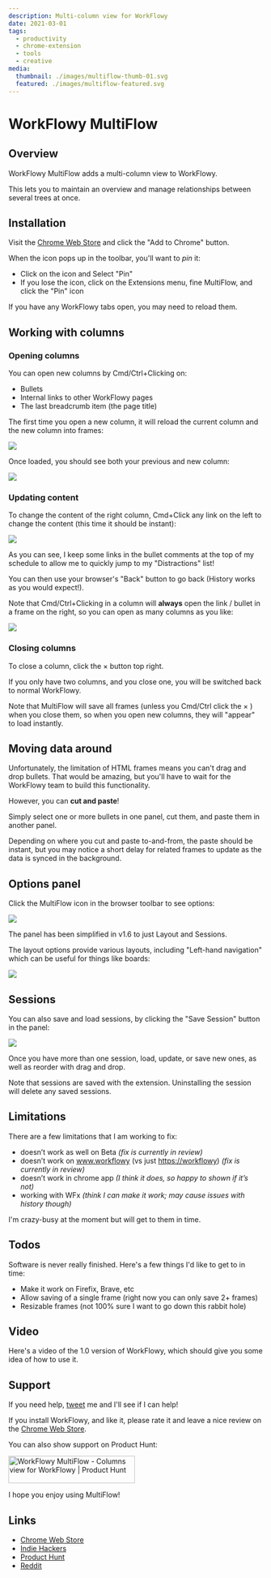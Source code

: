 ```yaml
---
description: Multi-column view for WorkFlowy
date: 2021-03-01
tags:
  - productivity
  - chrome-extension
  - tools
  - creative
media:
  thumbnail: ./images/multiflow-thumb-01.svg
  featured: ./images/multiflow-featured.svg
---
```


# WorkFlowy MultiFlow

## Overview

WorkFlowy MultiFlow adds a multi-column view to WorkFlowy.

This lets you to maintain an overview and manage relationships between several trees at once.

## Installation

Visit the [Chrome Web Store](https://chrome.google.com/webstore/detail/workflowy-multiflow/khjdmjcmpolknpccmaaipmidphjokhdf?hl=en-GB) and click the "Add to Chrome" button.

When the icon pops up in the toolbar, you'll want to *pin* it:

- Click on the icon and Select "Pin"
- If you lose the icon, click on the Extensions menu, fine MultiFlow, and click the "Pin" icon

If you have any WorkFlowy tabs open, you may need to reload them.

## Working with columns

### Opening columns

You can open new columns by Cmd/Ctrl+Clicking on:

- Bullets
- Internal links to other WorkFlowy pages
- The last breadcrumb item (the page title)

The first time you open a new column, it will reload the current column and the new column into frames:

![](./screens/loading.png)

Once loaded, you should see both your previous and new column:

![](./screens/2-columns.png)

### Updating content

To change the content of the right column, Cmd+Click any link on the left to change the content (this time it should be instant):

![](./screens/2-columns-alt.png)

As you can see, I keep some links in the bullet comments at the top of my schedule to allow me to quickly jump to my "Distractions" list!

You can then use your browser's "Back" button to go back (History works as you would expect!).

Note that Cmd/Ctrl+Clicking in a column will **always** open the link / bullet in a frame on the right, so you can open as many columns as you like: 

![](./screens/3-columns-loading.png)

### Closing columns

To close a column, click the &times; button top right.

If you only have two columns, and you close one, you will be switched back to normal WorkFlowy.

Note that MultiFlow will save all frames (unless you Cmd/Ctrl click the &times; ) when you close them, so when you open new columns, they will "appear" to load instantly.

## Moving data around

Unfortunately, the limitation of HTML frames means you can't drag and drop bullets. That would be amazing, but you'll have to wait for the WorkFlowy team to build this functionality.

However, you can **cut and paste**!

Simply select one or more bullets in one panel, cut them, and paste them in another panel.

Depending on where you cut and paste to-and-from, the paste should be instant, but you may notice a short delay for related frames to update as the data is synced in the background.

## Options panel

Click the MultiFlow icon in the browser toolbar to see options:

![](./screens/options-panel.png)

The panel has been simplified in v1.6 to just Layout and Sessions.

The layout options provide various layouts, including "Left-hand navigation" which can be useful for things like boards:

![](./screens/left-layout.png)

## Sessions

You can also save and load sessions, by clicking the "Save Session" button in the panel:

![](./screens/sessions.png)

Once you have more than one session, load, update, or save new ones, as well as reorder with drag and drop.

Note that sessions are saved with the extension. Uninstalling the session will delete any saved sessions.

## Limitations

There are a few limitations that I am working to fix:

- doesn’t work as well on Beta *(fix is currently in review)*
- doesn’t work on www.workflowy (vs just [https://workflowy](https://workflowy/)) *(fix is currently in review)*
- doesn’t work in chrome app *(I think it does, so happy to shown if it’s not)*
- working with WFx *(think I can make it work; may cause issues with history though)*

I'm crazy-busy at the moment but will get to them in time.

## Todos

Software is never really finished. Here's a few things I'd like to get to in time:

- Make it work on Firefix, Brave, etc
- Allow saving of a single frame (right now you can only save 2+ frames)
- Resizable frames (not 100% sure I want to go down this rabbit hole)

## Video

Here's a video of the 1.0 version of WorkFlowy, which should give you some idea of how to use it.

<MediaVideo
  src="https://youtube.com/embed/Iy1DuGjUhR4"
  width="560"
  height="315"
/>


## Support

If you need help, [tweet](https://twitter.com/compose/tweet?text=@davestewart) me and I'll see if I can help!

If you install WorkFlowy, and like it, please rate it and leave a nice review on the [Chrome Web Store](https://chrome.google.com/webstore/detail/workflowy-multiflow/khjdmjcmpolknpccmaaipmidphjokhdf?hl=en-GB).

You can also show support on Product Hunt:

<a href="https://www.producthunt.com/posts/workflowy-multiflow?utm_source=badge-featured&utm_medium=badge&utm_souce=badge-workflowy-multiflow" target="_blank"><img src="https://api.producthunt.com/widgets/embed-image/v1/featured.svg?post_id=286232&theme=light" alt="WorkFlowy MultiFlow - Columns view for WorkFlowy | Product Hunt" style="width: 250px; height: 54px;" width="250" height="54" /></a>

I hope you enjoy using MultiFlow!

## Links

- [Chrome Web Store](https://chrome.google.com/webstore/detail/workflowy-multiflow/khjdmjcmpolknpccmaaipmidphjokhdf)
- [Indie Hackers](http://indiehackers.com/product/workflowy-multiflow)
- [Product Hunt](http://producthunt.com/posts/workflowy-multiflow)
- [Reddit](http://reddit.com/r/Workflowy/comments/l9eoqz/workflowy_multiflow_navigate_organise_maintain/)


